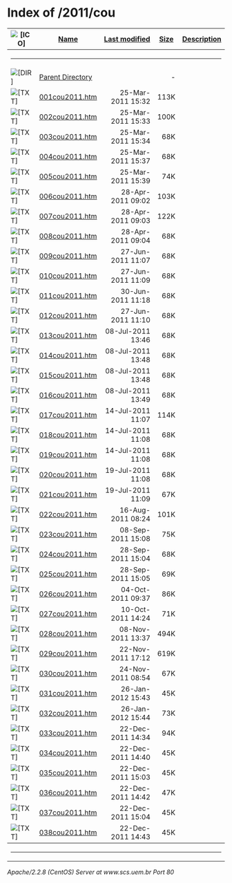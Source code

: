  <body>
<h1>Index of /2011/cou</h1>
<table><tr><th><img src="/icons/blank.gif" alt="[ICO]"></th><th><a href="?C=N;O=D">Name</a></th><th><a href="?C=M;O=A">Last modified</a></th><th><a href="?C=S;O=A">Size</a></th><th><a href="?C=D;O=A">Description</a></th></tr><tr><th colspan="5"><hr></th></tr>
<tr><td valign="top"><img src="/icons/back.gif" alt="[DIR]"></td><td><a href="/2011/">Parent Directory</a></td><td>&nbsp;</td><td align="right">  - </td></tr>
<tr><td valign="top"><img src="/icons/text.gif" alt="[TXT]"></td><td><a href="001cou2011.htm">001cou2011.htm</a></td><td align="right">25-Mar-2011 15:32  </td><td align="right">113K</td></tr>
<tr><td valign="top"><img src="/icons/text.gif" alt="[TXT]"></td><td><a href="002cou2011.htm">002cou2011.htm</a></td><td align="right">25-Mar-2011 15:33  </td><td align="right">100K</td></tr>
<tr><td valign="top"><img src="/icons/text.gif" alt="[TXT]"></td><td><a href="003cou2011.htm">003cou2011.htm</a></td><td align="right">25-Mar-2011 15:34  </td><td align="right"> 68K</td></tr>
<tr><td valign="top"><img src="/icons/text.gif" alt="[TXT]"></td><td><a href="004cou2011.htm">004cou2011.htm</a></td><td align="right">25-Mar-2011 15:37  </td><td align="right"> 68K</td></tr>
<tr><td valign="top"><img src="/icons/text.gif" alt="[TXT]"></td><td><a href="005cou2011.htm">005cou2011.htm</a></td><td align="right">25-Mar-2011 15:39  </td><td align="right"> 74K</td></tr>
<tr><td valign="top"><img src="/icons/text.gif" alt="[TXT]"></td><td><a href="006cou2011.htm">006cou2011.htm</a></td><td align="right">28-Apr-2011 09:02  </td><td align="right">103K</td></tr>
<tr><td valign="top"><img src="/icons/text.gif" alt="[TXT]"></td><td><a href="007cou2011.htm">007cou2011.htm</a></td><td align="right">28-Apr-2011 09:03  </td><td align="right">122K</td></tr>
<tr><td valign="top"><img src="/icons/text.gif" alt="[TXT]"></td><td><a href="008cou2011.htm">008cou2011.htm</a></td><td align="right">28-Apr-2011 09:04  </td><td align="right"> 68K</td></tr>
<tr><td valign="top"><img src="/icons/text.gif" alt="[TXT]"></td><td><a href="009cou2011.htm">009cou2011.htm</a></td><td align="right">27-Jun-2011 11:07  </td><td align="right"> 68K</td></tr>
<tr><td valign="top"><img src="/icons/text.gif" alt="[TXT]"></td><td><a href="010cou2011.htm">010cou2011.htm</a></td><td align="right">27-Jun-2011 11:09  </td><td align="right"> 68K</td></tr>
<tr><td valign="top"><img src="/icons/text.gif" alt="[TXT]"></td><td><a href="011cou2011.htm">011cou2011.htm</a></td><td align="right">30-Jun-2011 11:18  </td><td align="right"> 68K</td></tr>
<tr><td valign="top"><img src="/icons/text.gif" alt="[TXT]"></td><td><a href="012cou2011.htm">012cou2011.htm</a></td><td align="right">27-Jun-2011 11:10  </td><td align="right"> 68K</td></tr>
<tr><td valign="top"><img src="/icons/text.gif" alt="[TXT]"></td><td><a href="013cou2011.htm">013cou2011.htm</a></td><td align="right">08-Jul-2011 13:46  </td><td align="right"> 68K</td></tr>
<tr><td valign="top"><img src="/icons/text.gif" alt="[TXT]"></td><td><a href="014cou2011.htm">014cou2011.htm</a></td><td align="right">08-Jul-2011 13:48  </td><td align="right"> 68K</td></tr>
<tr><td valign="top"><img src="/icons/text.gif" alt="[TXT]"></td><td><a href="015cou2011.htm">015cou2011.htm</a></td><td align="right">08-Jul-2011 13:48  </td><td align="right"> 68K</td></tr>
<tr><td valign="top"><img src="/icons/text.gif" alt="[TXT]"></td><td><a href="016cou2011.htm">016cou2011.htm</a></td><td align="right">08-Jul-2011 13:49  </td><td align="right"> 68K</td></tr>
<tr><td valign="top"><img src="/icons/text.gif" alt="[TXT]"></td><td><a href="017cou2011.htm">017cou2011.htm</a></td><td align="right">14-Jul-2011 11:07  </td><td align="right">114K</td></tr>
<tr><td valign="top"><img src="/icons/text.gif" alt="[TXT]"></td><td><a href="018cou2011.htm">018cou2011.htm</a></td><td align="right">14-Jul-2011 11:08  </td><td align="right"> 68K</td></tr>
<tr><td valign="top"><img src="/icons/text.gif" alt="[TXT]"></td><td><a href="019cou2011.htm">019cou2011.htm</a></td><td align="right">14-Jul-2011 11:08  </td><td align="right"> 68K</td></tr>
<tr><td valign="top"><img src="/icons/text.gif" alt="[TXT]"></td><td><a href="020cou2011.htm">020cou2011.htm</a></td><td align="right">19-Jul-2011 11:08  </td><td align="right"> 68K</td></tr>
<tr><td valign="top"><img src="/icons/text.gif" alt="[TXT]"></td><td><a href="021cou2011.htm">021cou2011.htm</a></td><td align="right">19-Jul-2011 11:09  </td><td align="right"> 67K</td></tr>
<tr><td valign="top"><img src="/icons/text.gif" alt="[TXT]"></td><td><a href="022cou2011.htm">022cou2011.htm</a></td><td align="right">16-Aug-2011 08:24  </td><td align="right">101K</td></tr>
<tr><td valign="top"><img src="/icons/text.gif" alt="[TXT]"></td><td><a href="023cou2011.htm">023cou2011.htm</a></td><td align="right">08-Sep-2011 15:08  </td><td align="right"> 75K</td></tr>
<tr><td valign="top"><img src="/icons/text.gif" alt="[TXT]"></td><td><a href="024cou2011.htm">024cou2011.htm</a></td><td align="right">28-Sep-2011 15:04  </td><td align="right"> 68K</td></tr>
<tr><td valign="top"><img src="/icons/text.gif" alt="[TXT]"></td><td><a href="025cou2011.htm">025cou2011.htm</a></td><td align="right">28-Sep-2011 15:05  </td><td align="right"> 69K</td></tr>
<tr><td valign="top"><img src="/icons/text.gif" alt="[TXT]"></td><td><a href="026cou2011.htm">026cou2011.htm</a></td><td align="right">04-Oct-2011 09:37  </td><td align="right"> 86K</td></tr>
<tr><td valign="top"><img src="/icons/text.gif" alt="[TXT]"></td><td><a href="027cou2011.htm">027cou2011.htm</a></td><td align="right">10-Oct-2011 14:24  </td><td align="right"> 71K</td></tr>
<tr><td valign="top"><img src="/icons/text.gif" alt="[TXT]"></td><td><a href="028cou2011.htm">028cou2011.htm</a></td><td align="right">08-Nov-2011 13:37  </td><td align="right">494K</td></tr>
<tr><td valign="top"><img src="/icons/text.gif" alt="[TXT]"></td><td><a href="029cou2011.htm">029cou2011.htm</a></td><td align="right">22-Nov-2011 17:12  </td><td align="right">619K</td></tr>
<tr><td valign="top"><img src="/icons/text.gif" alt="[TXT]"></td><td><a href="030cou2011.htm">030cou2011.htm</a></td><td align="right">24-Nov-2011 08:54  </td><td align="right"> 67K</td></tr>
<tr><td valign="top"><img src="/icons/text.gif" alt="[TXT]"></td><td><a href="031cou2011.htm">031cou2011.htm</a></td><td align="right">26-Jan-2012 15:43  </td><td align="right"> 45K</td></tr>
<tr><td valign="top"><img src="/icons/text.gif" alt="[TXT]"></td><td><a href="032cou2011.htm">032cou2011.htm</a></td><td align="right">26-Jan-2012 15:44  </td><td align="right"> 73K</td></tr>
<tr><td valign="top"><img src="/icons/text.gif" alt="[TXT]"></td><td><a href="033cou2011.htm">033cou2011.htm</a></td><td align="right">22-Dec-2011 14:34  </td><td align="right"> 94K</td></tr>
<tr><td valign="top"><img src="/icons/text.gif" alt="[TXT]"></td><td><a href="034cou2011.htm">034cou2011.htm</a></td><td align="right">22-Dec-2011 14:40  </td><td align="right"> 45K</td></tr>
<tr><td valign="top"><img src="/icons/text.gif" alt="[TXT]"></td><td><a href="035cou2011.htm">035cou2011.htm</a></td><td align="right">22-Dec-2011 15:03  </td><td align="right"> 45K</td></tr>
<tr><td valign="top"><img src="/icons/text.gif" alt="[TXT]"></td><td><a href="036cou2011.htm">036cou2011.htm</a></td><td align="right">22-Dec-2011 14:42  </td><td align="right"> 47K</td></tr>
<tr><td valign="top"><img src="/icons/text.gif" alt="[TXT]"></td><td><a href="037cou2011.htm">037cou2011.htm</a></td><td align="right">22-Dec-2011 15:04  </td><td align="right"> 45K</td></tr>
<tr><td valign="top"><img src="/icons/text.gif" alt="[TXT]"></td><td><a href="038cou2011.htm">038cou2011.htm</a></td><td align="right">22-Dec-2011 14:43  </td><td align="right"> 45K</td></tr>
<tr><th colspan="5"><hr></th></tr>
</table>
<address>Apache/2.2.8 (CentOS) Server at www.scs.uem.br Port 80</address>
</body></html>

